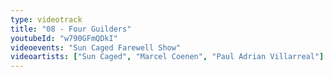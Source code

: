 ```yaml
---
type: videotrack
title: "08 - Four Guilders"
youtubeId: "w790GFmQDkI"
videoevents: "Sun Caged Farewell Show"
videoartists: ["Sun Caged", "Marcel Coenen", "Paul Adrian Villarreal"]
---
```

